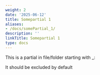 ```yaml
---
weight: 2
date: '2025-06-12'
title: Somepartial 1
aliases:
- /docs/somePartial_1/
description: ''
linkTitle: Somepartial 1
type: docs
---
```


This is a partial in file/folder starting with _:

It should be excluded by default
